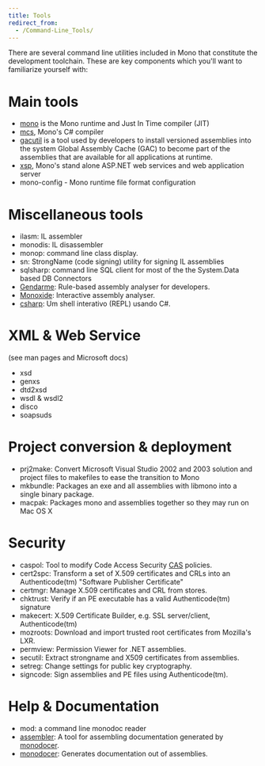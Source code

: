 ```yaml
---
title: Tools
redirect_from:
  - /Command-Line_Tools/
---
```


There are several command line utilities included in Mono that constitute the development toolchain. These are key components which you'll want to familiarize yourself with:

Main tools
==========

-   [mono](/docs/advanced/runtime/) is the Mono runtime and Just In Time compiler (JIT)
-   [mcs](/docs/about-mono/languages/csharp/), Mono's C# compiler
-   [gacutil](/docs/advanced/assemblies-and-the-gac/) is a tool used by developers to install versioned assemblies into the system Global Assembly Cache (GAC) to become part of the assemblies that are available for all applications at runtime.
-   [xsp](/docs/web/aspnet/), Mono's stand alone ASP.NET web services and web application server
-   mono-config - Mono runtime file format configuration

Miscellaneous tools
===================

-   ilasm: IL assembler
-   monodis: IL disassembler
-   monop: command line class display.
-   sn: StrongName (code signing) utility for signing IL assemblies
-   sqlsharp: command line SQL client for most of the the System.Data based DB Connectors
-   [Gendarme](/docs/tools+libraries/tools/gendarme/): Rule-based assembly analyser for developers.
-   [Monoxide](/archived/monoxide): Interactive assembly analyser.
-   [csharp](/docs/tools+libraries/tools/repl/): Um shell interativo (REPL) usando C#.

XML & Web Service
=================

(see man pages and Microsoft docs)

-   xsd
-   genxs
-   dtd2xsd
-   wsdl & wsdl2
-   disco
-   soapsuds

Project conversion & deployment
===============================

-   prj2make: Convert Microsoft Visual Studio 2002 and 2003 solution and project files to makefiles to ease the transition to Mono
-   mkbundle: Packages an exe and all assemblies with libmono into a single binary package.
-   macpak: Packages mono and assemblies together so they may run on Mac OS X

Security
========

-   caspol: Tool to modify Code Access Security [CAS](/docs/advanced/cas/) policies.
-   cert2spc: Transform a set of X.509 certificates and CRLs into an Authenticode(tm) "Software Publisher Certificate"
-   certmgr: Manage X.509 certificates and CRL from stores.
-   chktrust: Verify if an PE executable has a valid Authenticode(tm) signature
-   makecert: X.509 Certificate Builder, e.g. SSL server/client, Authenticode(tm)
-   mozroots: Download and import trusted root certificates from Mozilla's LXR.
-   permview: Permission Viewer for .NET assemblies.
-   secutil: Extract strongname and X509 certificates from assemblies.
-   setreg: Change settings for public key cryptography.
-   signcode: Sign assemblies and PE files using Authenticode(tm).

Help & Documentation
====================

-   mod: a command line monodoc reader
-   [assembler](/docs/tools+libraries/tools/mdassembler/): A tool for assembling documentation generated by [monodocer](/docs/tools+libraries/tools/monodocer/).
-   [monodocer](/docs/tools+libraries/tools/monodocer/): Generates documentation out of assemblies.


